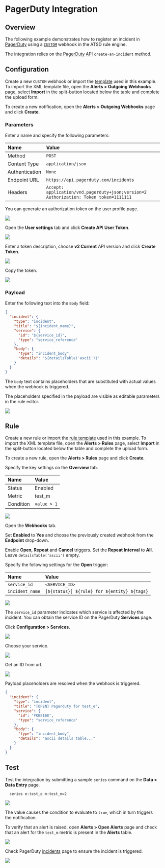 # PagerDuty Integration

## Overview

The following example demonstrates how to register an incident in [PagerDuty](https://www.pagerduty.com/) using a [`CUSTOM`](custom.md) webhook in the ATSD rule engine.

The integration relies on the [PagerDuty API](https://v2.developer.pagerduty.com/v2/page/api-reference#!/Incidents/post_incidents) `create-an-incident` method.

## Configuration

Create a new `CUSTOM` webhook or import the [template](./resources/custom-pagerduty-notification.xml) used in this example. To import the XML template file, open the **Alerts > Outgoing Webhooks** page, select **Import** in the split-button located below the table and complete the upload form.

To create a new notification, open the **Alerts > Outgoing Webhooks** page and click **Create**.

### Parameters

Enter a name and specify the following parameters:

| **Name** | **Value** |
| :--- | :--- |
| Method | `POST` |
| Content Type | `application/json` |
| Authentication | `None` |
| Endpoint URL | `https://api.pagerduty.com/incidents` |
| Headers | `Accept: application/vnd.pagerduty+json;version=2`<br/>`Authorization: Token token=1111111` |

You can generate an authorization token on the user profile page.

![](./images/pagerduty_key_1.png)

Open the **User settings** tab and click **Create API User Token**.

![](./images/pagerduty_key_2.png)

Enter a token description, choose **v2 Current** API version and click **Create Token**.

![](./images/pagerduty_key_3.png)

Copy the token.

![](./images/pagerduty_key_4.png)

### Payload

Enter the following text into the `Body` field:

```json
{
  "incident": {
    "type": "incident",
    "title": "${incident_name}",
    "service": {
      "id": "${service_id}",
      "type": "service_reference"
    },
    "body": {
      "type": "incident_body",
      "details": "${detailsTable('ascii')}"
    }
  }
}
```

The `body` text contains placeholders that are substituted with actual values when the webhook is triggered.

The placeholders specified in the payload are visible as editable parameters in the rule editor.

![](./images/pagerduty_endpoint.png)

## Rule

Create a new rule or import the [rule template](./resources/custom-pagerduty-rule.xml) used in this example. To import the XML template file, open the **Alerts > Rules** page, select **Import** in the split-button located below the table and complete the upload form.

To create a new rule, open the **Alerts > Rules** page and click **Create**.

Specify the key settings on the **Overview** tab.

| **Name** | **Value** |
| :-------- | :---- |
| Status | Enabled |
| Metric | test_m |
| Condition | `value > 1` |

![](./images/rule_overview.png)

Open the **Webhooks** tab.

Set **Enabled** to **Yes** and choose the previously created webhook from the **Endpoint** drop-down.

Enable **Open**, **Repeat** and **Cancel** triggers. Set the **Repeat Interval** to **All**. Leave `detailsTable('ascii')` empty.

Specify the following settings for the **Open** trigger:

| **Name** | **Value** |
| :-------- | :---- |
| `service_id` | `<SERVICE_ID>` |
| `incident_name` | `[${status}] ${rule} for ${entity} ${tags}` |

![](./images/pagerduty_rule_notification_open.png)

The `service_id` parameter indicates which service is affected by the incident. You can obtain the service ID on the PagerDuty **Services** page.

Click **Configuration > Services**.

![](./images/pagerduty_service_id_1.png)

Choose your service.

![](./images/pagerduty_service_id_2.png)

Get an ID from url.

![](./images/pagerduty_service_id_3.png)

Payload placeholders are resolved when the webhook is triggered.

```json
{
  "incident": {
    "type": "incident",
    "title": "[OPEN] Pagerduty for test_e",
    "service": {
      "id": "PKB8I6U",
      "type": "service_reference"
    },
    "body": {
      "type": "incident_body",
      "details": "ascii details table..."
    }
  }
}
```

## Test

Test the integration by submitting a sample `series` command on the **Data > Data Entry** page.

```ls
  series e:test_e m:test_m=2
```

![](./images/rule_test_commands.png)

The value causes the condition to evaluate to `true`, which in turn triggers the notification.

To verify that an alert is raised, open **Alerts > Open Alerts** page and check that an alert for the `test_m` metric is present in the **Alerts** table.

![](./images/pagerduty_alert_open.png)

Check PagerDuty [incidents](https://axibase.pagerduty.com/incidents) page to ensure the incident is triggered.

![](./images/pagerduty_test.png)
